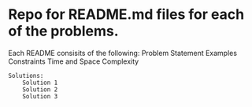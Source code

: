 # Repo for README.md files for each of the problems.

Each README consisits of the following:
    Problem Statement
    Examples
    Constraints 
    Time and Space Complexity
    
    Solutions:
        Solution 1
        Solution 2
        Solution 3
